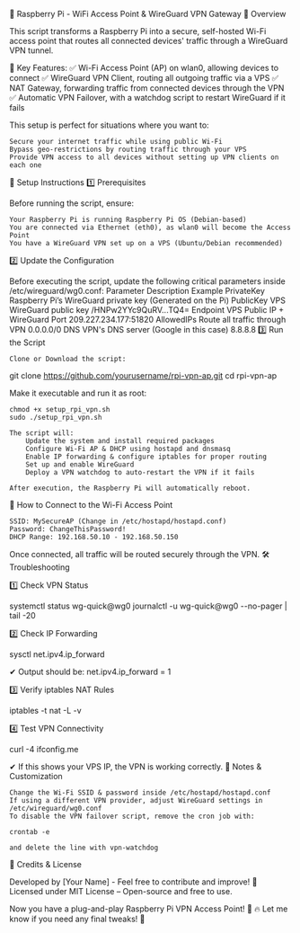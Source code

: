 📌 Raspberry Pi - WiFi Access Point & WireGuard VPN Gateway
🚀 Overview

This script transforms a Raspberry Pi into a secure, self-hosted Wi-Fi access point that routes all connected devices' traffic through a WireGuard VPN tunnel.

🔹 Key Features:
✅ Wi-Fi Access Point (AP) on wlan0, allowing devices to connect
✅ WireGuard VPN Client, routing all outgoing traffic via a VPS
✅ NAT Gateway, forwarding traffic from connected devices through the VPN
✅ Automatic VPN Failover, with a watchdog script to restart WireGuard if it fails

This setup is perfect for situations where you want to:

    Secure your internet traffic while using public Wi-Fi
    Bypass geo-restrictions by routing traffic through your VPS
    Provide VPN access to all devices without setting up VPN clients on each one

📖 Setup Instructions
1️⃣ Prerequisites

Before running the script, ensure:

    Your Raspberry Pi is running Raspberry Pi OS (Debian-based)
    You are connected via Ethernet (eth0), as wlan0 will become the Access Point
    You have a WireGuard VPN set up on a VPS (Ubuntu/Debian recommended)

2️⃣ Update the Configuration

Before executing the script, update the following critical parameters inside /etc/wireguard/wg0.conf:
Parameter	Description	Example
PrivateKey	Raspberry Pi’s WireGuard private key	(Generated on the Pi)
PublicKey	VPS WireGuard public key	/HNPw2YYc9QuRV...TQ4=
Endpoint	VPS Public IP + WireGuard Port	209.227.234.177:51820
AllowedIPs	Route all traffic through VPN	0.0.0.0/0
DNS	VPN's DNS server (Google in this case)	8.8.8.8
3️⃣ Run the Script

    Clone or Download the script:

git clone https://github.com/yourusername/rpi-vpn-ap.git
cd rpi-vpn-ap

Make it executable and run it as root:

    chmod +x setup_rpi_vpn.sh
    sudo ./setup_rpi_vpn.sh

    The script will:
        Update the system and install required packages
        Configure Wi-Fi AP & DHCP using hostapd and dnsmasq
        Enable IP forwarding & configure iptables for proper routing
        Set up and enable WireGuard
        Deploy a VPN watchdog to auto-restart the VPN if it fails

    After execution, the Raspberry Pi will automatically reboot.

📡 How to Connect to the Wi-Fi Access Point

    SSID: MySecureAP (Change in /etc/hostapd/hostapd.conf)
    Password: ChangeThisPassword!
    DHCP Range: 192.168.50.10 - 192.168.50.150

Once connected, all traffic will be routed securely through the VPN.
🛠 Troubleshooting

1️⃣ Check VPN Status

systemctl status wg-quick@wg0
journalctl -u wg-quick@wg0 --no-pager | tail -20

2️⃣ Check IP Forwarding

sysctl net.ipv4.ip_forward

✔ Output should be: net.ipv4.ip_forward = 1

3️⃣ Verify iptables NAT Rules

iptables -t nat -L -v

4️⃣ Test VPN Connectivity

curl -4 ifconfig.me

✔ If this shows your VPS IP, the VPN is working correctly.
📌 Notes & Customization

    Change the Wi-Fi SSID & password inside /etc/hostapd/hostapd.conf
    If using a different VPN provider, adjust WireGuard settings in /etc/wireguard/wg0.conf
    To disable the VPN failover script, remove the cron job with:

    crontab -e

    and delete the line with vpn-watchdog

📜 Credits & License

Developed by [Your Name] - Feel free to contribute and improve! 🚀
Licensed under MIT License – Open-source and free to use.

Now you have a plug-and-play Raspberry Pi VPN Access Point! 🎉 🔥
Let me know if you need any final tweaks! 🚀
